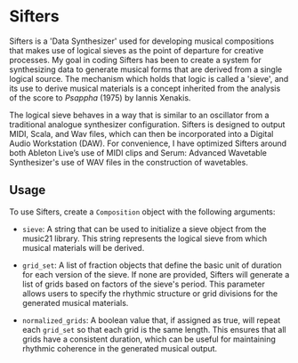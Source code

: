 # Sifters

Sifters is a 'Data Synthesizer' used for developing musical compositions that makes use of logical sieves as the point of departure for creative processes. My goal in coding Sifters has been to create a system for synthesizing data to generate musical forms that are derived from a single logical source. The mechanism which holds that logic is called a 'sieve', and its use to derive musical materials is a concept inherited from the analysis of the score to *Psappha* (1975) by Iannis Xenakis.

The logical sieve behaves in a way that is similar to an oscillator from a traditional analogue synthesizer configuration. Sifters is designed to output MIDI, Scala, and Wav files, which can then be incorporated into a Digital Audio Workstation (DAW). For convenience, I have optimized Sifters around both Ableton Live’s use of MIDI clips and Serum: Advanced Wavetable Synthesizer's use of WAV files in the construction of wavetables.

## Usage

To use Sifters, create a `Composition` object with the following arguments:

- `sieve`: A string that can be used to initialize a sieve object from the music21 library. This string represents the logical sieve from which musical materials will be derived.

- `grid_set`: A list of fraction objects that define the basic unit of duration for each version of the sieve. If none are provided, Sifters will generate a list of grids based on factors of the sieve's period. This parameter allows users to specify the rhythmic structure or grid divisions for the generated musical materials.

- `normalized_grids`: A boolean value that, if assigned as true, will repeat each `grid_set` so that each grid is the same length. This ensures that all grids have a consistent duration, which can be useful for maintaining rhythmic coherence in the generated musical output.